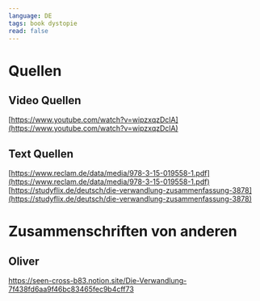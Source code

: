 ```yaml
---
language: DE
tags: book dystopie
read: false
---
```


# Quellen
## Video Quellen
[https://www.youtube.com/watch?v=wipzxqzDclA](https://www.youtube.com/watch?v=wipzxqzDclA)
## Text Quellen
[https://www.reclam.de/data/media/978-3-15-019558-1.pdf](https://www.reclam.de/data/media/978-3-15-019558-1.pdf)
[https://studyflix.de/deutsch/die-verwandlung-zusammenfassung-3878](https://studyflix.de/deutsch/die-verwandlung-zusammenfassung-3878)

# Zusammenschriften von anderen
## Oliver
https://seen-cross-b83.notion.site/Die-Verwandlung-7f438fd6aa9f46bc83465fec9b4cff73